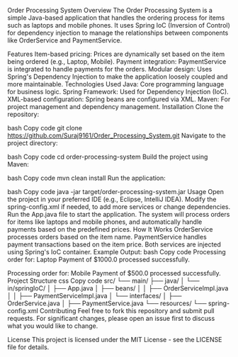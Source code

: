 Order Processing System
Overview
The Order Processing System is a simple Java-based application that handles the ordering process for items such as laptops and mobile phones. It uses Spring IoC (Inversion of Control) for dependency injection to manage the relationships between components like OrderService and PaymentService.

Features
Item-based pricing: Prices are dynamically set based on the item being ordered (e.g., Laptop, Mobile).
Payment integration: PaymentService is integrated to handle payments for the orders.
Modular design: Uses Spring's Dependency Injection to make the application loosely coupled and more maintainable.
Technologies Used
Java: Core programming language for business logic.
Spring Framework: Used for Dependency Injection (IoC).
XML-based configuration: Spring beans are configured via XML.
Maven: For project management and dependency management.
Installation
Clone the repository:

bash
Copy code
git clone https://github.com/Suraj9161/Order_Processing_System.git
Navigate to the project directory:

bash
Copy code
cd order-processing-system
Build the project using Maven:

bash
Copy code
mvn clean install
Run the application:

bash
Copy code
java -jar target/order-processing-system.jar
Usage
Open the project in your preferred IDE (e.g., Eclipse, IntelliJ IDEA).
Modify the spring-config.xml if needed, to add more services or change dependencies.
Run the App.java file to start the application.
The system will process orders for items like laptops and mobile phones, and automatically handle payments based on the predefined prices.
How It Works
OrderService processes orders based on the item name.
PaymentService handles payment transactions based on the item price.
Both services are injected using Spring's IoC container.
Example Output:
bash
Copy code
Processing order for: Laptop
Payment of $1000.0 processed successfully.

Processing order for: Mobile
Payment of $500.0 processed successfully.
Project Structure
css
Copy code
src/
 └── main/
      ├── java/
      │     └── in/springIoC/
      │           ├── App.java
      │           ├── beans/
      │           │     ├── OrderServiceImpl.java
      │           │     ├── PaymentServiceImpl.java
      │           └── interfaces/
      │                 ├── OrderService.java
      │                 ├── PaymentService.java
      └── resources/
            └── spring-config.xml
Contributing
Feel free to fork this repository and submit pull requests. For significant changes, please open an issue first to discuss what you would like to change.

License
This project is licensed under the MIT License - see the LICENSE file for details.
